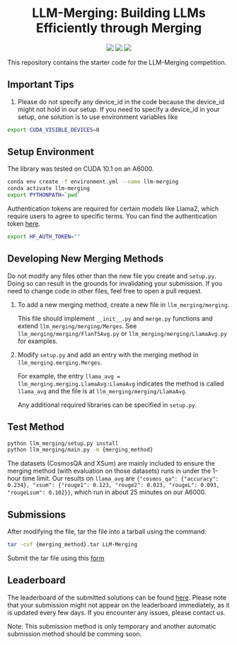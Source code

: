 <div align="center">


<h1>LLM-Merging: Building LLMs Efficiently through Merging </h1>

[![](https://img.shields.io/badge/Documentation-online-green)](https://llm-merging.readthedocs.io)
[![](https://img.shields.io/badge/Website-online-green)](https://llm-merging.github.io)
[![](https://img.shields.io/badge/License-MIT-blue)](#License)
</div>

This repository contains the starter code for the LLM-Merging competition.

## Important Tips
1.  Please do not specify any device_id in the code because the device_id might not hold in our setup. If you need to specify a device_id in your setup, one solution is to use environment variables like
```bash
export CUDA_VISIBLE_DEVICES=0  
```

## Setup Environment

The library was tested on CUDA 10.1 on an A6000.

```bash
conda env create -f environment.yml --name llm-merging
conda activate llm-merging
export PYTHONPATH=`pwd`
```

Authentication tokens are required for certain models like Llama2, which require users to agree to specific terms. You can find the authentication token [here](https://huggingface.co/settings/tokens).

```bash
export HF_AUTH_TOKEN=""
```

## Developing New Merging Methods

Do not modify any files other than the new file you create and `setup.py`. Doing so can result in the grounds for invalidating your submission. If you need to change code in other files, feel free to open a pull request.

1. To add a new merging method, create a new file in `llm_merging/merging`.

    This file should implement `__init__.py` and `merge.py` functions and extend `llm_merging/merging/Merges`.
    See `llm_merging/merging/FlanT5Avg.py` or `llm_merging/merging/LlamaAvg.py` for examples.

2. Modify `setup.py` and add an entry with the merging method in `llm_merging.merging.Merges`.

    For example, the entry `llama_avg = llm_merging.merging.LlamaAvg:LlamaAvg` indicates the method is called `llama_avg` and the file is at `llm_merging/merging/LlamaAvg`.

    Any additional required libraries can be specified in `setup.py`.

## Test Method

```bash
python llm_merging/setup.py install
python llm_merging/main.py -m {merging_method}
```

The datasets (CosmosQA and XSum) are mainly included to ensure the merging method (with evaluation on those datasets) runs in under the 1-hour time limit. Our results on `llama_avg` are `{"cosmos_qa": {"accuracy": 0.234}, "xsum": {"rouge1": 0.123, "rouge2": 0.023, "rougeL": 0.093, "rougeLsum": 0.102}}`, which run in about 25 minutes on our A6000.

## Submissions

After modifying the file, tar the file into a tarball using the command:

```bash
tar -cvf {merging_method}.tar LLM-Merging
```

Submit the tar file using this [form](https://docs.google.com/forms/d/17TPg7N02o8qvw1czx55Zbh_5Kp7-YStUIOhQDJYc23g/)

## Leaderboard

The leaderboard of the submitted solutions can be found [here](https://huggingface.co/spaces/margsli/merging_competition). Please note that your submission might not appear on the leaderboard immediately, as it is updated every few days. If you encounter any issues, please contact us.

Note: This submission method is only temporary and another automatic submission method should be comming soon.
